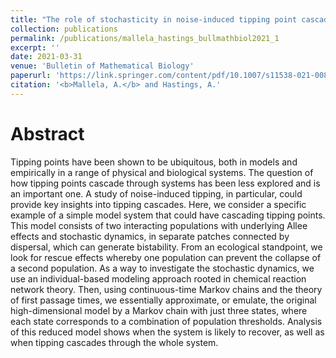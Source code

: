 ```yaml
---
title: "The role of stochasticity in noise-induced tipping point cascades: a master equation approach"
collection: publications
permalink: /publications/mallela_hastings_bullmathbiol2021_1
excerpt: ''
date: 2021-03-31
venue: 'Bulletin of Mathematical Biology'
paperurl: 'https://link.springer.com/content/pdf/10.1007/s11538-021-00889-1.pdf'
citation: '<b>Mallela, A.</b> and Hastings, A.'
---
```


# Abstract 
Tipping points have been shown to be ubiquitous, both in models and empirically in a range of physical and biological systems. The question of how tipping points cascade through systems has been less explored and is an important one. A study of noise-induced tipping, in particular, could provide key insights into tipping cascades. Here, we consider a specific example of a simple model system that could have cascading tipping points. This model consists of two interacting populations with underlying Allee effects and stochastic dynamics, in separate patches connected by dispersal, which can generate bistability. From an ecological standpoint, we look for rescue effects whereby one population can prevent the collapse of a second population. As a way to investigate the stochastic dynamics, we use an individual-based modeling approach rooted in chemical reaction network theory. Then, using continuous-time Markov chains and the theory of first passage times, we essentially approximate, or emulate, the original high-dimensional model by a Markov chain with just three states, where each state corresponds to a combination of population thresholds. Analysis of this reduced model shows when the system is likely to recover, as well as when tipping cascades through the whole system.